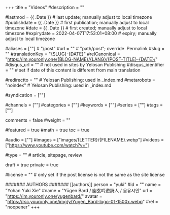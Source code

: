 +++
title = "Videos"
#description = ""

#lastmod = {{ .Date }}                 # last update; manually adjust to local timezone
#publishdate = {{ .Date }}             # first publication; manually adjust to local timezone
#date = {{ .Date }}                    # first created; manually adjust to local timezone
#expirydate = 2022-04-07T17:53:01+08:00              # expiry; manually adjust to local timezone

#aliases = [""]                                        # "/post"
#url = ""                                              # "path/post"; override .Permalink
#slug = ""
#translationKey = "{SLUG}-{DATE}"
#relCanonical = "https://im.youronly.one/{BLOG-NAME}/{LANG}/{POST-TITLE}-{DATE}/"
#disqus_url = ""                                       # not used in sites by Yelosan Publishing
#disqus_identifier = ""                                # set if date of this content is different from main translation

#redirectto = ""                                       # Yelosan Publishing: used in _index.md
#metarobots = "noindex"                                # Yelosan Publishing: used in _index.md

#syndication = [""]

#channels = [""]
#categories = [""]
#keywords = [""]
#series = [""]
#tags = [""]

comments = false
#weight = ""

#featured = true
#math = true
toc = true

#audio = [""]
#images = ["images/{LETTER}/{FILENAME}.webp"]
#videos = ["https://www.youtube.com/watch?v="]

#type = ""                                             # article, sitepage, review

draft = true
private = true

#license = ""                                          # only set if the post license is not the same as the site license

####### AUTHORS #######
[[authors]]
  person = "yuki"
  #id = ""
  name = "Yohan Yuki Xie"
  #name = "Yūgen Bard / 幽玄吟遊詩人 / 음유시인"
  url = "https://im.youronly.one/yugenbard/"
  avatar = "https://rsc.youronly.one/img/y/Yugen_Bard-logo-01-1500x.webp"
  #rel = "noopener"
+++
